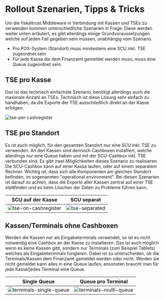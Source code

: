 # Rollout Szenarien, Tipps & Tricks
Um die fiskaltrust.Middleware in Verbindung mit Kassen und TSEs zu verwenden kommen unterschiedliche Szenarien in Frage. Diese werden weiter unten erläutert, es gibt allerdings einige Grundvoraussetzungen welche auf jeden Fall gegeben sein müssen, unabhängig vom Szenario.

- Pro POS-System (Standort) muss mindestens eine SCU inkl. TSE zugeordnet sein.
- Für jede Kassa die dem Finanzamt gemeldet werden muss, muss eine Queue zugeordnet sein.

## TSE pro Kasse
Das ist das technisch einfachste Szenario, benötigt allerdings auch die maximale Anzahl an TSEs. Technisch ist diese Lösung sehr einfach zu handhaben, da die Exporte der TSE ausschließlich direkt an der Kasse erfolgen.

![tse-per-cashregister](03-sales/media/tse-per-cashregister.png)

## TSE pro Standort
Es ist auch möglich, für den gesamten Standort nur eine SCU inkl. TSE zu verwenden. An den Kassen sind dennoch Cashboxen installiert, welche allerdings nur eine Queue haben und mit der SCU-Cashbox inkl. TSE verbunden sind. Es gibt zwei Möglichkeiten dieses Szenario zu realisieren. Die SCU-Cashbox kann auf einer Kassa laufen, oder auf einem separatem Rechner. Wichtig ist, dass sich alle Komponenten am gleichen Standort befinden, im sogenannten "operational environment". Bei diesen Szenarien ist darauf zu achten, dass die Exporte aller Kassen zentral auf einer TSE stattfinden und es beim Löschen der Daten zu Probleme führen kann.

SCU auf der Kasse|SCU separat
:--:|:--:
![tse-on-cashregister](03-sales/media/tse-on-cashregister.png)|![tse-separated](03-sales/media/tse-separated.png)

## Kassen/Terminals ohne Cashboxen
Werden die Kassen nur als Eingabeterminals verwendet, so ist es nicht notwendig eine Cashbox an der Kasse zu installieren. Das ist auch möglich wenn es keine Kassen gibt, sondern nur Terminals (zum Beispiel Tablets) welches als Eingabeterminals fungieren. Dabei ist zu unterscheiden, ob die Terminals/Kassen dem Finanzamt gemeldet werden oder nicht. Werden sie nicht gemeldet kann alles in eine Queue laufen, ansonsten braucht man für jede Kasse/jedes Terminal eine Queue. 

Single Queue|Queue pro Terminal
:--:|:--:
![terminals-single-queue](03-sales/media/terminals-single-queue.png)|![terminals-multi-queue](03-sales/media/terminals-multi-queue.png)